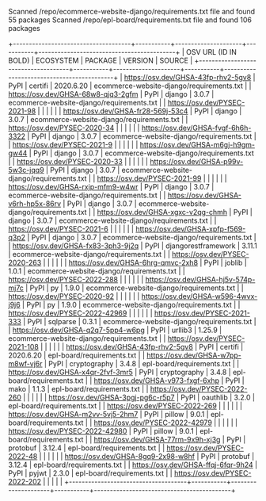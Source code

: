 Scanned /repo/ecommerce-website-django/requirements.txt file and found 55 packages
Scanned /repo/epl-board/requirements.txt file and found 106 packages

+-------------------------------------+-----------+---------------------+-----------+-------------------------------------------+
| OSV URL (ID IN BOLD)                | ECOSYSTEM | PACKAGE             | VERSION   | SOURCE                                    |
+-------------------------------------+-----------+---------------------+-----------+-------------------------------------------+
| https://osv.dev/GHSA-43fp-rhv2-5gv8 | PyPI      | certifi             | 2020.6.20 | ecommerce-website-django/requirements.txt |
| https://osv.dev/GHSA-68w8-qjq3-2gfm | PyPI      | django              | 3.0.7     | ecommerce-website-django/requirements.txt |
| https://osv.dev/PYSEC-2021-98       |           |                     |           |                                           |
| https://osv.dev/GHSA-fr28-569j-53c4 | PyPI      | django              | 3.0.7     | ecommerce-website-django/requirements.txt |
| https://osv.dev/PYSEC-2020-34       |           |                     |           |                                           |
| https://osv.dev/GHSA-fvgf-6h6h-3322 | PyPI      | django              | 3.0.7     | ecommerce-website-django/requirements.txt |
| https://osv.dev/PYSEC-2021-9        |           |                     |           |                                           |
| https://osv.dev/GHSA-m6gj-h9gm-gw44 | PyPI      | django              | 3.0.7     | ecommerce-website-django/requirements.txt |
| https://osv.dev/PYSEC-2020-33       |           |                     |           |                                           |
| https://osv.dev/GHSA-p99v-5w3c-jqq9 | PyPI      | django              | 3.0.7     | ecommerce-website-django/requirements.txt |
| https://osv.dev/PYSEC-2021-99       |           |                     |           |                                           |
| https://osv.dev/GHSA-rxjp-mfm9-w4wr | PyPI      | django              | 3.0.7     | ecommerce-website-django/requirements.txt |
| https://osv.dev/GHSA-v6rh-hp5x-86rv | PyPI      | django              | 3.0.7     | ecommerce-website-django/requirements.txt |
| https://osv.dev/GHSA-xgxc-v2qg-chmh | PyPI      | django              | 3.0.7     | ecommerce-website-django/requirements.txt |
| https://osv.dev/PYSEC-2021-6        |           |                     |           |                                           |
| https://osv.dev/GHSA-xpfp-f569-q3p2 | PyPI      | django              | 3.0.7     | ecommerce-website-django/requirements.txt |
| https://osv.dev/GHSA-fx83-3ph3-9j2q | PyPI      | djangorestframework | 3.11.1    | ecommerce-website-django/requirements.txt |
| https://osv.dev/PYSEC-2020-263      |           |                     |           |                                           |
| https://osv.dev/GHSA-6hrg-qmvc-2xh8 | PyPI      | joblib              | 1.0.1     | ecommerce-website-django/requirements.txt |
| https://osv.dev/PYSEC-2022-288      |           |                     |           |                                           |
| https://osv.dev/GHSA-hj5v-574p-mj7c | PyPI      | py                  | 1.9.0     | ecommerce-website-django/requirements.txt |
| https://osv.dev/PYSEC-2020-92       |           |                     |           |                                           |
| https://osv.dev/GHSA-w596-4wvx-j9j6 | PyPI      | py                  | 1.9.0     | ecommerce-website-django/requirements.txt |
| https://osv.dev/PYSEC-2022-42969    |           |                     |           |                                           |
| https://osv.dev/PYSEC-2021-333      | PyPI      | sqlparse            | 0.3.1     | ecommerce-website-django/requirements.txt |
| https://osv.dev/GHSA-q2q7-5pp4-w6pg | PyPI      | urllib3             | 1.25.9    | ecommerce-website-django/requirements.txt |
| https://osv.dev/PYSEC-2021-108      |           |                     |           |                                           |
| https://osv.dev/GHSA-43fp-rhv2-5gv8 | PyPI      | certifi             | 2020.6.20 | epl-board/requirements.txt                |
| https://osv.dev/GHSA-w7pp-m8wf-vj6r | PyPI      | cryptography        | 3.4.8     | epl-board/requirements.txt                |
| https://osv.dev/GHSA-x4qr-2fvf-3mr5 | PyPI      | cryptography        | 3.4.8     | epl-board/requirements.txt                |
| https://osv.dev/GHSA-v973-fxgf-6xhp | PyPI      | mako                | 1.1.3     | epl-board/requirements.txt                |
| https://osv.dev/PYSEC-2022-260      |           |                     |           |                                           |
| https://osv.dev/GHSA-3pgj-pg6c-r5p7 | PyPI      | oauthlib            | 3.2.0     | epl-board/requirements.txt                |
| https://osv.dev/PYSEC-2022-269      |           |                     |           |                                           |
| https://osv.dev/GHSA-m2vv-5vj5-2hm7 | PyPI      | pillow              | 9.0.1     | epl-board/requirements.txt                |
| https://osv.dev/PYSEC-2022-42979    |           |                     |           |                                           |
| https://osv.dev/PYSEC-2022-42980    | PyPI      | pillow              | 9.0.1     | epl-board/requirements.txt                |
| https://osv.dev/GHSA-77rm-9x9h-xj3g | PyPI      | protobuf            | 3.12.4    | epl-board/requirements.txt                |
| https://osv.dev/PYSEC-2022-48       |           |                     |           |                                           |
| https://osv.dev/GHSA-8gq9-2x98-w8hf | PyPI      | protobuf            | 3.12.4    | epl-board/requirements.txt                |
| https://osv.dev/GHSA-ffqj-6fqr-9h24 | PyPI      | pyjwt               | 2.3.0     | epl-board/requirements.txt                |
| https://osv.dev/PYSEC-2022-202      |           |                     |           |                                           |
+-------------------------------------+-----------+---------------------+-----------+-------------------------------------------+
